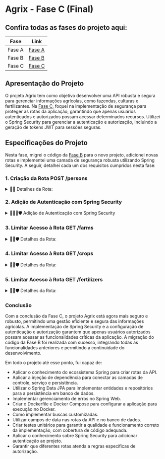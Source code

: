# Agrix - Fase C (Final)

## Confira todas as fases do projeto aqui:

| Fase   | Link                                                            |
| ------ | --------------------------------------------------------------- |
| Fase A | [Fase A](https://github.com/lucas-de-lima/projeto-agrix-fase-a) |
| Fase B | [Fase B](https://github.com/lucas-de-lima/projeto-agrix-fase-b) |
| Fase C | [Fase C](https://github.com/lucas-de-lima/projeto-agrix-fase-c) |

## Apresentação do Projeto

O projeto Agrix tem como objetivo desenvolver uma API robusta e segura para gerenciar informações agrícolas, como fazendas, culturas e fertilizantes. Na [Fase C](https://github.com/lucas-de-lima/projeto-agrix-fase-c), foquei na implementação de segurança para proteger as rotas da aplicação, garantindo que apenas usuários autenticados e autorizados possam acessar determinados recursos. Utilizei o Spring Security para gerenciar a autenticação e autorização, incluindo a geração de tokens JWT para sessões seguras.

## Especificações do Projeto

Nesta fase, migrei o código da [Fase B](https://github.com/lucas-de-lima/projeto-agrix-fase-b) para o novo projeto, adicionei novas rotas e implementei uma camada de segurança robusta utilizando Spring Security. A seguir, detalhei cada um dos requisitos cumpridos nesta fase:

### 1. Criação da Rota POST /persons

<details>
	 <summary>📍🌐 Detalhes da Rota: </summary><br />

Implementei a rota POST /persons para permitir o cadastro de novas pessoas na aplicação. Esta rota integra a API com o código existente e possibilita a criação de usuários com diferentes roles.

**Definição da rota:**

- **/persons (POST)**
  - Recebe no corpo da requisição:
    - `username`
    - `password`
    - `roles` (conforme definido no enum Role)
  - Cria a pessoa com os dados fornecidos
  - Responde com os campos `id`, `username` e `role`

**Exemplo de requisição:**

```json
{
  "username": "zerocool",
  "password": "senhasecreta",
  "role": "ADMIN"
}
```

**Exemplo de resposta:**

```json
{
  "id": 1,
  "username": "zerocool",
  "role": "ADMIN"
}
```

</details>

### 2. Adição de Autenticação com Spring Security

<details>
 <summary>📍🌐🔑🛡️ Adição de Autenticação com Spring Security </summary><br />

Configurei o Spring Security para gerenciar a autenticação e autorização na aplicação. Implementei um sistema de login que retorna um token JWT, garantindo sessões seguras para os usuários.

**Configurações e Endpoints:**

1.  **Endpoints Públicos:**

    - POST /persons (para permitir cadastro de novas pessoas)
    - POST /auth/login (para permitir login)

2.  **Rota de Login:**

    - **POST /auth/login**
      - Recebe `username` e `password` no corpo da requisição
      - Valida os dados utilizando os usuários cadastrados
      - Retorna status 403 caso os dados estejam incorretos
      - Retorna um campo `token` contendo um JWT gerado caso os dados estejam corretos

**Exemplo de requisição:**

```json
{
  "username": "zerocool",
  "password": "senhasecreta"
}
```

**Exemplo de resposta:**

```json
{
  "token": "eyJhbGciOiJIUzI1NiIsInR5cCI6IkpXVCJ9.eyJpc3MiOiJhZ3JpeCIsInN1YiI6Im1ycm9ib3QiLCJleHAiOjE2ODk5ODY2NTN9.lyha4rMcMhFd_ij-farGCXuJy-1Tun1IpJd5Ot6z_5w"
}
```

**Detalhes Técnicos:**

- **Configuração do Spring Security:**
  - Configurei a segurança da aplicação para proteger as rotas sensíveis.
  - Utilizei JWT para gerenciar sessões de usuários, garantindo que apenas usuários autenticados possam acessar determinados recursos.
  - Implementei filtros para interceptar e validar tokens JWT em cada requisição.

</details>

### 3. Limitar Acesso à Rota GET /farms

<details>
	 <summary>📍🌐🛡️ Detalhes da Rota: </summary><br />

Implementei a limitação de acesso à rota GET /farms, permitindo que apenas usuários autenticados com roles USER, MANAGER ou ADMIN possam acessar esta rota.

- Retorna status 403 caso a pessoa não tenha as permissões corretas.
- Retorna a resposta usual caso a pessoa tenha as permissões corretas.

</details>

### 4. Limitar Acesso à Rota GET /crops

<details>
	 <summary>📍🌐🛡️ Detalhes da Rota: </summary><br />

Implementei a limitação de acesso à rota GET /crops, permitindo que apenas usuários autenticados com roles MANAGER ou ADMIN possam acessar esta rota.

- Retorna status 403 caso a pessoa não tenha as permissões corretas.
- Retorna a resposta usual caso a pessoa tenha as permissões corretas.

</details>

### 5. Limitar Acesso à Rota GET /fertilizers

<details>
	 <summary>📍🌐🛡️ Detalhes da Rota: </summary><br />

Implementei a limitação de acesso à rota GET /fertilizers, permitindo que apenas usuários autenticados com role ADMIN possam acessar esta rota.

- Retorna status 403 caso a pessoa não tenha as permissões corretas.
- Retorna a resposta usual caso a pessoa tenha as permissões corretas.

</details>

### Conclusão

Com a conclusão da Fase C, o projeto Agrix está agora mais seguro e robusto, permitindo uma gestão eficiente e segura das informações agrícolas. A implementação de Spring Security e a configuração de autenticação e autorização garantem que apenas usuários autorizados possam acessar as funcionalidades críticas da aplicação. A migração do código da Fase B foi realizada com sucesso, integrando todas as funcionalidades anteriores e permitindo a continuidade do desenvolvimento.

Em todo o projeto até esse ponto, fui capaz de:

- Aplicar o conhecimento do ecossistema Spring para criar rotas da API.
- Aplicar a injeção de dependência para conectar as camadas de controle, serviço e persistência.
- Utilizar o Spring Data JPA para implementar entidades e repositórios para a persistência em banco de dados.
- Implementar gerenciamento de erros no Spring Web.
- Criar o Dockerfile e Docker Compose para configurar a aplicação para execução no Docker.
- Como implementar buscas customizadas.
- Utilizar campos de data nas rotas da API e no banco de dados.
- Criar testes unitários para garantir a qualidade e funcionamento correto da implementação, com cobertura de código adequada.
- Aplicar o conhecimento sobre Spring Security para adicionar autenticação ao projeto.
- Garantir que diferentes rotas atenda a regras específicas de autorização.
